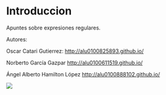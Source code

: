 # Introduccion

Apuntes sobre expresiones regulares.

Autores:

Oscar Catari Gutierrez: http://alu0100825893.github.io/

Norberto García Gazpar http://alu0100611519.github.io/

Ángel Alberto Hamilton López http://alu0100888102.github.io/



![](/rutasExpress/assets/express.jpg)
